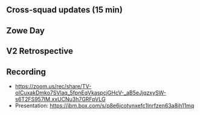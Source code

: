 ## Cross-squad updates (15 min)

## Zowe Day

## V2 Retrospective

## Recording
- https://zoom.us/rec/share/TV-oICuxakDmko7SVlaq_5fpnEqVkaspcjGHcV-_aB5eJjqzxySW-s6T2FS957IM.xxUCNu3h7GRFpVLG
- Presentation: https://ibm.box.com/s/p8e6jcotynxefc1lnrfzen63a8ih11mq
